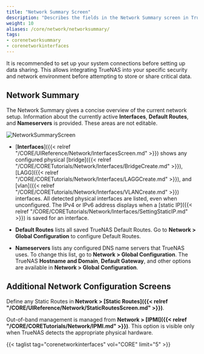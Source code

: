 ```yaml
---
title: "Network Summary Screen"
description: "Describes the fields in the Network Summary screen in TrueNAS CORE."
weight: 10
aliases: /core/network/networksummary/
tags:
- corenetworksummary
- corenetworkinterfaces
---
```


It is recommended to set up your system connections before setting up data sharing.
This allows integrating TrueNAS into your specific security and network environment before attempting to store or share critical data.

## Network Summary

The Network Summary gives a concise overview of the current network setup.
Information about the currently active **Interfaces**, **Default Routes**, and **Nameservers** is provided.
These areas are not editable.

![**NetworkSummaryScreen**](/images/CORE/Network/NetworkSummaryScreen.png "Network Summary Screen")

* [**Interfaces**]({{< relref "/CORE/UIReference/Network/InterfacesScreen.md" >}}) shows any configured physical [bridge]({{< relref "/CORE/CORETutorials/Network/Interfaces/BridgeCreate.md" >}}), [LAGG]({{< relref "/CORE/CORETutorials/Network/Interfaces/LAGGCreate.md" >}}), and [vlan]({{< relref "/CORE/CORETutorials/Network/Interfaces/VLANCreate.md" >}}) interfaces.
All detected physical interfaces are listed, even when unconfigured.
The IPv4 or IPv6 address displays when a [static IP]({{< relref "/CORE/CORETutorials/Network/Interfaces/SettingStaticIP.md" >}}) is saved for an interface.

* **Default Routes** lists all saved TrueNAS Default Routes.
  Go to **Network > Global Configuration** to configure Default Routes.

* **Nameservers** lists any configured DNS name servers that TrueNAS uses. To change this list, go to **Network > Global Configuration**. 
  The TrueNAS **Hostname and Domain**, **Default Gateway**, and other options are available in **Network > Global Configuration**.

## Additional Network Configuration Screens

Define any Static Routes in **Network > [Static Routes]({{< relref "/CORE/UIReference/Network/StaticRoutesScreen.md" >}})**.

Out-of-band management is managed from **Network > [IPMI]({{< relref "/CORE/CORETutorials/Network/IPMI.md" >}})**. This option is visible only when TrueNAS detects the appropriate physical hardware.

{{< taglist tag="corenetworkinterfaces" vol="CORE" limit="5" >}}
